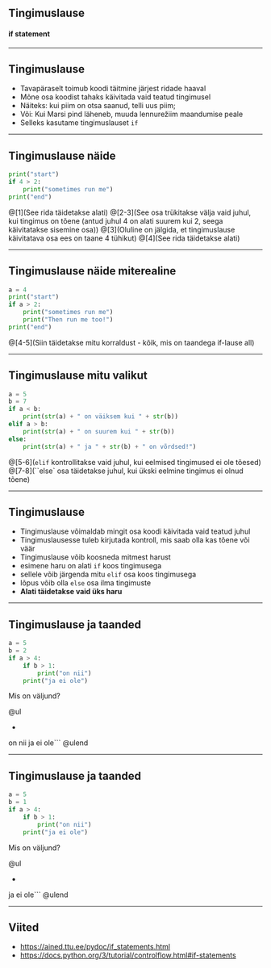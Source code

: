 ## Tingimuslause
#### if statement

---

## Tingimuslause

- Tavapäraselt toimub koodi täitmine järjest ridade haaval
- Mõne osa koodist tahaks käivitada vaid teatud tingimusel
- Näiteks: kui piim on otsa saanud, telli uus piim;
- Või: Kui Marsi pind läheneb, muuda lennurežiim maandumise peale
- Selleks kasutame tingimuslauset ``if``

---

## Tingimuslause näide

```python
print("start")
if 4 > 2:
    print("sometimes run me")
print("end")

```

@[1](See rida täidetakse alati)
@[2-3](See osa trükitakse välja vaid juhul, kui tingimus on tõene (antud juhul 4 on alati suurem kui 2, seega käivitatakse sisemine osa))
@[3](Oluline on jälgida, et tingimuslause käivitatava osa ees on taane 4 tühikut)
@[4](See rida täidetakse alati)

---

## Tingimuslause näide miterealine

```python
a = 4
print("start")
if a > 2:
    print("sometimes run me")
    print("Then run me too!")
print("end")
```

@[4-5](Siin täidetakse mitu korraldust - kõik, mis on taandega if-lause all)

---

## Tingimuslause mitu valikut

```python
a = 5
b = 7
if a < b:
    print(str(a) + " on väiksem kui " + str(b))
elif a > b:
    print(str(a) + " on suurem kui " + str(b))
else:
    print(str(a) + " ja " + str(b) + " on võrdsed!")
```

@[5-6](``elif`` kontrollitakse vaid juhul, kui eelmised tingimused ei ole tõesed)
@[7-8](``else` osa täidetakse juhul, kui ükski eelmine tingimus ei olnud tõene)

---

## Tingimuslause

- Tingimuslause võimaldab mingit osa koodi käivitada vaid teatud juhul
- Tingimuslausesse tuleb kirjutada kontroll, mis saab olla kas tõene või väär
- Tingimuslause võib koosneda mitmest harust
 - esimene haru on alati ``if`` koos tingimusega
 - sellele võib järgenda mitu ``elif`` osa koos tingimusega
 - lõpus võib olla ``else`` osa ilma tingimuste
- **Alati täidetakse vaid üks haru**

---

## Tingimuslause ja taanded

```python
a = 5
b = 2
if a > 4:
    if b > 1:
        print("on nii")
    print("ja ei ole")
```

Mis on väljund?

@ul
- ```
on nii
ja ei ole```
@ulend

---

## Tingimuslause ja taanded

```python
a = 5
b = 1
if a > 4:
    if b > 1:
        print("on nii")
    print("ja ei ole")
```

Mis on väljund?

@ul
- ```
ja ei ole```
@ulend

---

## Viited

- https://ained.ttu.ee/pydoc/if_statements.html
- https://docs.python.org/3/tutorial/controlflow.html#if-statements